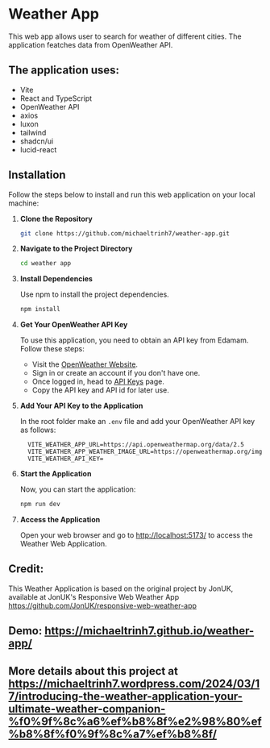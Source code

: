 # Weather App

This web app allows user to search for weather of different cities. The application featches data from OpenWeather API.

## The application  uses:
-   Vite
-   React and TypeScript
-   OpenWeather API
-   axios
-   luxon
-   tailwind
-   shadcn/ui
-   lucid-react

## Installation

Follow the steps below to install and run this web application on your local machine:

1. **Clone the Repository**

    ```bash
    git clone https://github.com/michaeltrinh7/weather-app.git
    ```

2. **Navigate to the Project Directory**

    ```bash
    cd weather app
    ```

3. **Install Dependencies**

    Use npm to install the project dependencies.

    ```bash
    npm install
    ```

4. **Get Your OpenWeather API Key**

    To use this application, you need to obtain an API key from Edamam. Follow these steps:

    - Visit the [OpenWeather Website](https://openweathermap.org/).
    - Sign in or create an account if you don't have one.
    - Once logged in, head to [API Keys](https://home.openweathermap.org/api_keys) page.
    - Copy the API key and API id for later use.

5. **Add Your API Key to the Application**

    In the root folder make an `.env` file and add your OpenWeather API key as follows:

    ```.env
      VITE_WEATHER_APP_URL=https://api.openweathermap.org/data/2.5
      VITE_WEATHER_APP_WEATHER_IMAGE_URL=https://openweathermap.org/img
      VITE_WEATHER_API_KEY=
    ```

6. **Start the Application**

    Now, you can start the application:

    ```bash
    npm run dev
    ```

7. **Access the Application**

    Open your web browser and go to [http://localhost:5173/](http://localhost:5173/) to access the Weather Web Application.


## Credit:
This Weather Application is based on the original project by JonUK, available at JonUK's Responsive Web Weather App https://github.com/JonUK/responsive-web-weather-app

## Demo: https://michaeltrinh7.github.io/weather-app/

## More details about this project at https://michaeltrinh7.wordpress.com/2024/03/17/introducing-the-weather-application-your-ultimate-weather-companion-%f0%9f%8c%a6%ef%b8%8f%e2%98%80%ef%b8%8f%f0%9f%8c%a7%ef%b8%8f/